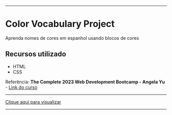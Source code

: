 <hr />
<h1>Color Vocabulary Project</h1>

<p>Aprenda nomes de cores em espanhol usando blocos de cores</p>

<h2>Recursos utilizado</h2>
<ul>
  <li>HTML</li>
  <li>CSS</li>
</ul>

<p>Referência: <strong>The Complete 2023 Web Development Bootcamp - Angela Yu</strong> -
 <a href="https://www.udemy.com/course/the-complete-web-development-bootcamp/">Link do curso</a></p>
<hr />

<p><a href="https://williama-hub.github.io/Color_Vocabulary_Project/">Clique aqui para visualizar</a></p>

<hr />


